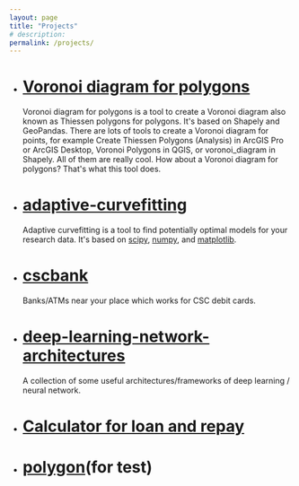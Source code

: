 ```yaml
---
layout: page
title: "Projects"
# description:
permalink: /projects/
---
```

- # [Voronoi diagram for polygons]

	Voronoi diagram for polygons is a tool to create a Voronoi diagram also known as Thiessen polygons for polygons. It's based on Shapely and GeoPandas. There are lots of tools to create a Voronoi diagram for points, for example Create Thiessen Polygons (Analysis) in ArcGIS Pro or ArcGIS Desktop, Voronoi Polygons in QGIS, or voronoi_diagram in Shapely. All of them are really cool. How about a Voronoi diagram for polygons? That's what this tool does.

- # [adaptive-curvefitting]

	Adaptive curvefitting is a tool to find potentially optimal models for your research data. It's based on [scipy], [numpy], and [matplotlib]. 
	
- # [cscbank]

	Banks/ATMs near your place which works for CSC debit cards.

- # [deep-learning-network-architectures]

	A collection of some useful architectures/frameworks of deep learning / neural network.
	
- # [Calculator for loan and repay]
	
- # [polygon](/Polygon/)(for test)


[Voronoi diagram for polygons]: /voronoi-diagram-for-polygons/
[adaptive-curvefitting]: /adaptive-curvefitting/
[cscbank]: /cscbank/
[deep-learning-network-architectures]: /deep-learning-network-architectures/
[Calculator for loan and repay]: /loan-repay-calculator
[scipy]: https://scipy.org/scipylib/
[numpy]: https://numpy.org/
[matplotlib]: https://matplotlib.org/


<!-- back to top button -->
<script src="/js/vanilla-back-to-top.min.js"></script>
<script>addBackToTop()</script>